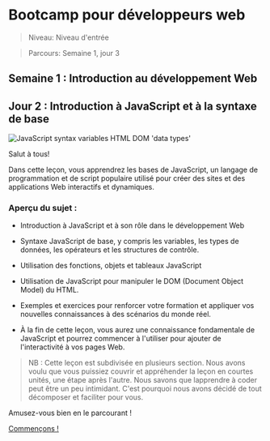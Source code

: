 # Bootcamp pour développeurs web

> Niveau: Niveau d'entrée

> Parcours: Semaine 1, jour 3

## Semaine 1 : Introduction au développement Web

## Jour 2 : Introduction à JavaScript et à la syntaxe de base

![JavaScript syntax variables HTML DOM 'data types'](https://github.com/Le-BootCamp-Grow/supports-de-cours/blob/main/notes-de-cours/niveau-d-entree/developpeur-web/semaine_1_jour_3/0103_sample_js.png)

Salut à tous!

Dans cette leçon, vous apprendrez les bases de JavaScript, un langage de programmation et de script populaire utilisé pour créer des sites et des applications Web interactifs et dynamiques.

### Aperçu du sujet :

- Introduction à JavaScript et à son rôle dans le développement Web

- Syntaxe JavaScript de base, y compris les variables, les types de données, les opérateurs et les structures de contrôle.

- Utilisation des fonctions, objets et tableaux JavaScript

- Utilisation de JavaScript pour manipuler le DOM (Document Object Model) du HTML.

- Exemples et exercices pour renforcer votre formation et appliquer vos nouvelles connaissances à des scénarios du monde réel.

- À la fin de cette leçon, vous aurez une connaissance fondamentale de JavaScript et pourrez commencer à l'utiliser pour ajouter de l'interactivité à vos pages Web.


> NB : Cette leçon est subdivisée en plusieurs section. Nous avons voulu que vous puissiez couvrir et appréhender la leçon en courtes unités, une étape après l'autre. Nous savons que lapprendre à coder peut être un peu intimidant. C'est pourquoi nous avons décidé de tout décomposer et faciliter pour vous.

Amusez-vous bien en le parcourant !

[Commençons !](https://github.com/Le-BootCamp-Grow/supports-de-cours/blob/main/notes-de-cours/niveau-d-entree/developpeur-web/semaine_1_jour_3/1_introduction.md)